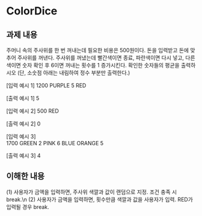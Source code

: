 # ColorDice

## 과제 내용
주머니 속의 주사위를 한 번 꺼내는데 필요한 비용은 500원이다.
돈을 입력받고 돈에 맞추어 주사위를 꺼낸다.
주사위를 꺼냈는데 빨간색이면 종료, 파란색이면 다시 넣고, 다른 색이면 숫자 확인 후 6이면 꺼내는 횟수를 1 증가시킨다.
확인한 숫자들의 평균을 출력하시오 (단, 소숫점 아래는 내림하여 정수 부분만 출력한다.) 

[입력 예시 1]
1200
PURPLE
5
RED

[출력 예시 1]
5


[입력 예시 2]
500	
RED

[출력 예시 2]
0


[입력 예시 3]	
1700
GREEN
2
PINK
6
BLUE
ORANGE
5

[출력 예시 3]
4

## 이해한 내용
(1) 사용자가 금액을 입력하면, 주사위 색깔과 값이 랜덤으로 지정. 조건 충족 시 break.\n
(2) 사용자가 금액을 입력하면, 횟수만큼 색깔과 값을 사용자가 입력. RED가 입력될 경우 break.

